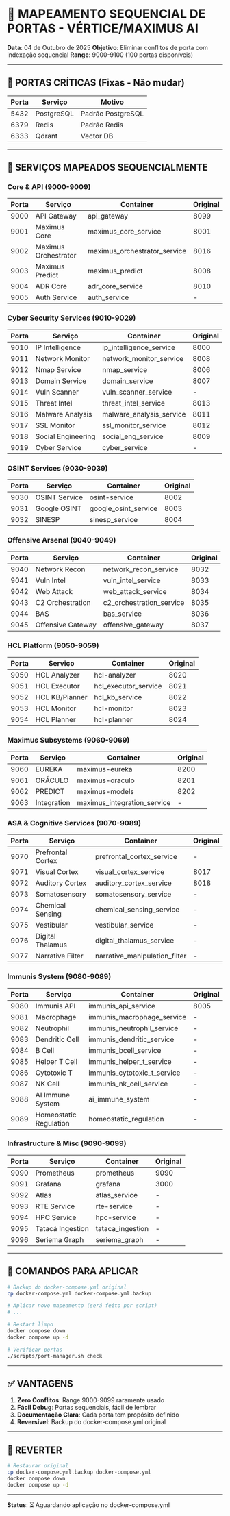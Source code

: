 # 🔢 MAPEAMENTO SEQUENCIAL DE PORTAS - VÉRTICE/MAXIMUS AI

**Data**: 04 de Outubro de 2025
**Objetivo**: Eliminar conflitos de porta com indexação sequencial
**Range**: 9000-9100 (100 portas disponíveis)

---

## 🎯 PORTAS CRÍTICAS (Fixas - Não mudar)

| Porta | Serviço | Motivo |
|-------|---------|--------|
| 5432 | PostgreSQL | Padrão PostgreSQL |
| 6379 | Redis | Padrão Redis |
| 6333 | Qdrant | Vector DB |

---

## 🔢 SERVIÇOS MAPEADOS SEQUENCIALMENTE

### Core & API (9000-9009)
| Porta | Serviço | Container | Original |
|-------|---------|-----------|----------|
| 9000 | API Gateway | api_gateway | 8099 |
| 9001 | Maximus Core | maximus_core_service | 8001 |
| 9002 | Maximus Orchestrator | maximus_orchestrator_service | 8016 |
| 9003 | Maximus Predict | maximus_predict | 8008 |
| 9004 | ADR Core | adr_core_service | 8010 |
| 9005 | Auth Service | auth_service | - |

### Cyber Security Services (9010-9029)
| Porta | Serviço | Container | Original |
|-------|---------|-----------|----------|
| 9010 | IP Intelligence | ip_intelligence_service | 8000 |
| 9011 | Network Monitor | network_monitor_service | 8008 |
| 9012 | Nmap Service | nmap_service | 8006 |
| 9013 | Domain Service | domain_service | 8007 |
| 9014 | Vuln Scanner | vuln_scanner_service | - |
| 9015 | Threat Intel | threat_intel_service | 8013 |
| 9016 | Malware Analysis | malware_analysis_service | 8011 |
| 9017 | SSL Monitor | ssl_monitor_service | 8012 |
| 9018 | Social Engineering | social_eng_service | 8009 |
| 9019 | Cyber Service | cyber_service | - |

### OSINT Services (9030-9039)
| Porta | Serviço | Container | Original |
|-------|---------|-----------|----------|
| 9030 | OSINT Service | osint-service | 8002 |
| 9031 | Google OSINT | google_osint_service | 8003 |
| 9032 | SINESP | sinesp_service | 8004 |

### Offensive Arsenal (9040-9049)
| Porta | Serviço | Container | Original |
|-------|---------|-----------|----------|
| 9040 | Network Recon | network_recon_service | 8032 |
| 9041 | Vuln Intel | vuln_intel_service | 8033 |
| 9042 | Web Attack | web_attack_service | 8034 |
| 9043 | C2 Orchestration | c2_orchestration_service | 8035 |
| 9044 | BAS | bas_service | 8036 |
| 9045 | Offensive Gateway | offensive_gateway | 8037 |

### HCL Platform (9050-9059)
| Porta | Serviço | Container | Original |
|-------|---------|-----------|----------|
| 9050 | HCL Analyzer | hcl-analyzer | 8020 |
| 9051 | HCL Executor | hcl_executor_service | 8021 |
| 9052 | HCL KB/Planner | hcl_kb_service | 8022 |
| 9053 | HCL Monitor | hcl-monitor | 8023 |
| 9054 | HCL Planner | hcl-planner | 8024 |

### Maximus Subsystems (9060-9069)
| Porta | Serviço | Container | Original |
|-------|---------|-----------|----------|
| 9060 | EUREKA | maximus-eureka | 8200 |
| 9061 | ORÁCULO | maximus-oraculo | 8201 |
| 9062 | PREDICT | maximus-models | 8202 |
| 9063 | Integration | maximus_integration_service | - |

### ASA & Cognitive Services (9070-9089)
| Porta | Serviço | Container | Original |
|-------|---------|-----------|----------|
| 9070 | Prefrontal Cortex | prefrontal_cortex_service | - |
| 9071 | Visual Cortex | visual_cortex_service | 8017 |
| 9072 | Auditory Cortex | auditory_cortex_service | 8018 |
| 9073 | Somatosensory | somatosensory_service | - |
| 9074 | Chemical Sensing | chemical_sensing_service | - |
| 9075 | Vestibular | vestibular_service | - |
| 9076 | Digital Thalamus | digital_thalamus_service | - |
| 9077 | Narrative Filter | narrative_manipulation_filter | - |

### Immunis System (9080-9089)
| Porta | Serviço | Container | Original |
|-------|---------|-----------|----------|
| 9080 | Immunis API | immunis_api_service | 8005 |
| 9081 | Macrophage | immunis_macrophage_service | - |
| 9082 | Neutrophil | immunis_neutrophil_service | - |
| 9083 | Dendritic Cell | immunis_dendritic_service | - |
| 9084 | B Cell | immunis_bcell_service | - |
| 9085 | Helper T Cell | immunis_helper_t_service | - |
| 9086 | Cytotoxic T | immunis_cytotoxic_t_service | - |
| 9087 | NK Cell | immunis_nk_cell_service | - |
| 9088 | AI Immune System | ai_immune_system | - |
| 9089 | Homeostatic Regulation | homeostatic_regulation | - |

### Infrastructure & Misc (9090-9099)
| Porta | Serviço | Container | Original |
|-------|---------|-----------|----------|
| 9090 | Prometheus | prometheus | 9090 |
| 9091 | Grafana | grafana | 3000 |
| 9092 | Atlas | atlas_service | - |
| 9093 | RTE Service | rte-service | - |
| 9094 | HPC Service | hpc-service | - |
| 9095 | Tatacá Ingestion | tataca_ingestion | - |
| 9096 | Seriema Graph | seriema_graph | - |

---

## 📝 COMANDOS PARA APLICAR

```bash
# Backup do docker-compose.yml original
cp docker-compose.yml docker-compose.yml.backup

# Aplicar novo mapeamento (será feito por script)
# ...

# Restart limpo
docker compose down
docker compose up -d

# Verificar portas
./scripts/port-manager.sh check
```

---

## ✅ VANTAGENS

1. **Zero Conflitos**: Range 9000-9099 raramente usado
2. **Fácil Debug**: Portas sequenciais, fácil de lembrar
3. **Documentação Clara**: Cada porta tem propósito definido
4. **Reversível**: Backup do docker-compose.yml original

---

## 🔄 REVERTER

```bash
# Restaurar original
cp docker-compose.yml.backup docker-compose.yml
docker compose down
docker compose up -d
```

---

**Status**: ⏳ Aguardando aplicação no docker-compose.yml

